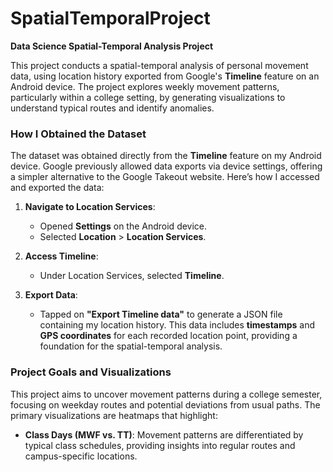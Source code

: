 # SpatialTemporalProject
**Data Science Spatial-Temporal Analysis Project**

This project conducts a spatial-temporal analysis of personal movement data, using location history exported from Google's **Timeline** feature on an Android device. The project explores weekly movement patterns, particularly within a college setting, by generating visualizations to understand typical routes and identify anomalies.

### How I Obtained the Dataset

The dataset was obtained directly from the **Timeline** feature on my Android device. Google previously allowed data exports via device settings, offering a simpler alternative to the Google Takeout website. Here’s how I accessed and exported the data:

1. **Navigate to Location Services**:
   - Opened **Settings** on the Android device.
   - Selected **Location** > **Location Services**.

2. **Access Timeline**:
   - Under Location Services, selected **Timeline**.

3. **Export Data**:
   - Tapped on **"Export Timeline data"** to generate a JSON file containing my location history. This data includes **timestamps** and **GPS coordinates** for each recorded location point, providing a foundation for the spatial-temporal analysis.

### Project Goals and Visualizations

This project aims to uncover movement patterns during a college semester, focusing on weekday routes and potential deviations from usual paths. The primary visualizations are heatmaps that highlight:

- **Class Days (MWF vs. TT)**: Movement patterns are differentiated by typical class schedules, providing insights into regular routes and campus-specific locations.
